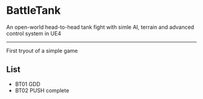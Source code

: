 # BattleTank
An open-world head-to-head tank fight with simle AI, terrain and advanced control system in UE4

---
First tryout of a simple game

## List
* BT01 GDD
* BT02 PUSH complete